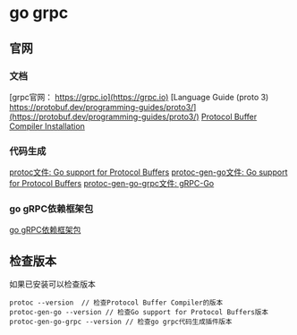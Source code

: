 # go grpc

## 官网

### 文档

[grpc官网： https://grpc.io](https://grpc.io)
[Language Guide (proto 3) https://protobuf.dev/programming-guides/proto3/](https://protobuf.dev/programming-guides/proto3/)
[Protocol Buffer Compiler Installation](https://grpc.io/docs/protoc-installation/)

### 代码生成

[protoc文件: Go support for Protocol Buffers](https://github.com/protocolbuffers/protobuf)
[protoc-gen-go文件: Go support for Protocol Buffers](https://github.com/protocolbuffers/protobuf-go)
[protoc-gen-go-grpc文件: gRPC-Go](https://pkg.go.dev/google.golang.org/protobuf/cmd/protoc-gen-go)

### go gRPC依赖框架包

[go gRPC依赖框架包](https://github.com/grpc/grpc-go)

## 检查版本

如果已安装可以检查版本
```
protoc --version  // 检查Protocol Buffer Compiler的版本
protoc-gen-go --version // 检查Go support for Protocol Buffers版本
protoc-gen-go-grpc --version // 检查go grpc代码生成插件版本
```


